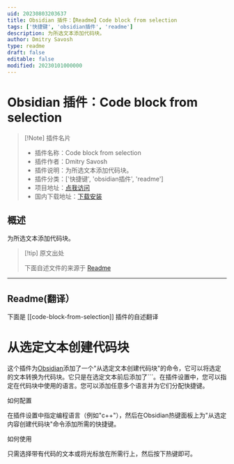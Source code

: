 ```yaml
---
uid: 20230803203637
title: Obsidian 插件：【Readme】Code block from selection
tags: ['快捷键', 'obsidian插件', 'readme']
description: 为所选文本添加代码块。
author: Dmitry Savosh
type: readme
draft: false
editable: false
modified: 20230101000000
---
```


# Obsidian 插件：Code block from selection

> [!Note] 插件名片
> - 插件名称：Code block from selection
> - 插件作者：Dmitry Savosh
> - 插件说明：为所选文本添加代码块。
> - 插件分类：['快捷键', 'obsidian插件', 'readme']
> - 项目地址：[点我访问](https://github.com/dy-sh/obsidian-code-block-from-selection)
> - 国内下载地址：[下载安装](https://pkmer.cn/products/plugin/pluginMarket/?code-block-from-selection)

## 概述

为所选文本添加代码块。



> [!tip] 原文出处
> 
>下面自述文件的来源于 [Readme](https://ghproxy.net/https://raw.githubusercontent.com/dy-sh/obsidian-code-block-from-selection/master/README.md)
> 

---

## Readme(翻译）

下面是 [[code-block-from-selection]] 插件的自述翻译


# 从选定文本创建代码块

这个插件为[Obsidian](https://obsidian.md/)添加了一个"从选定文本创建代码块"的命令，它可以将选定的文本转换为代码块。它只是在选定文本前后添加了\`\`\`。在插件设置中，您可以指定在代码块中使用的语言。您可以添加任意多个语言并为它们分配快捷键。

如何配置

在插件设置中指定编程语言（例如"c++"），然后在Obsidian热键面板上为"从选定内容创建代码块"命令添加所需的快捷键。

如何使用

只需选择带有代码的文本或将光标放在所需行上，然后按下热键即可。



